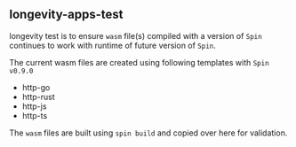 ## longevity-apps-test

longevity test is to ensure `wasm` file(s) compiled with a version of `Spin` continues to work with runtime of future version of `Spin`. 

The current wasm files are created using following templates with `Spin v0.9.0`

- http-go
- http-rust
- http-js
- http-ts

The `wasm` files are built using `spin build` and copied over here for validation.